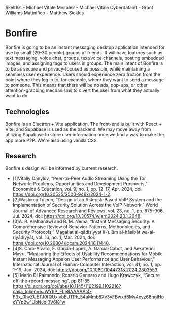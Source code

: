 Skell101 - Michael Vitale 
Mvitale2 - Michael Vitale 
Cyberdataint - Grant Williams
Mattnifico - Matthew Sickles

# Bonfire
Bonfire is going to be an instant messaging desktop application intended for use by small (20-30 people) groups of friends. It will have features such as text messaging, voice chat, groups, text/voice channels, posting embedded images, and assigning tags to users in groups. The main intent of Bonfire is to be as secure and privacy-focused as possible, while maintaining a seamless user experience. Users should experience zero friction from the point where they log in to, for example, where they want to send a message to someone. This means that there will be no ads, pop-ups, or other attention-grabbing mechanisms to divert the user from what they actually want to do. 

## Technologies
Bonfire is an Electron + Vite application. The front-end is built with React + Vite, and Supabase is used as the backend. We may move away from utilizing Supabase to store user information once we find a way to make the app more P2P. We're also using vanilla CSS. 

## Research
Bonfire's design will be informed by current research.
- [1]Vitaliy Danylov, “Peer-to-Peer Audio Streaming Using the Tor Network: Problems, Opportunities and Development Prospects,” Economics & Education, vol. 9, no. 1, pp. 12–17, Apr. 2024, doi: https://doi.org/10.30525/2500-946x/2024-1-2.
- [2]Washima Tuleun, “Design of an Asterisk-Based VoIP System and the Implementation of Security Solution Across the VoIP Network,” World Journal of Advanced Research and Reviews, vol. 23, no. 1, pp. 875–906, Jul. 2024, doi: https://doi.org/10.30574/wjarr.2024.23.1.2048.
- [3]A. R. AlMhanawi and B. M. Nema, “Instant Messaging Security: A Comprehensive Review of Behavior Patterns, Methodologies, and Security Protocols,” Magallaẗ al-qādisiyyaẗ li-ʿulūm al-ḥāsibāt wa-al-riyāḍiyyāt, vol. 16, no. 1, Mar. 2024, doi: https://doi.org/10.29304/jqcsm.2024.16.11440.
- [4]S. Caro-Alvaro, E. García-López, A. García-Cabot, and Aekaterini Mavri, “Measuring the Effects of Usability Recommendations for Mobile Instant Messaging Apps on User Performance and User Behaviour,” International Journal of Human-Computer Interaction, vol. 41, no. 1, pp. 1–19, Jan. 2024, doi: https://doi.org/10.1080/10447318.2024.2303553.
- [5] Mario Di Raimondo, Rosario Gennaro and Hugo Krawczyk, “Secure off-the-record messaging”, pp 81-85 https://dl.acm.org/doi/abs/10.1145/1102199.1102216?casa_token=eJWYhP_FLe8AAAAA:4-F3x_0hyZUETJ0fQUxjvbEUTPh_54aMmb8Xv3yFBwxd6Mv4cyz68ngIHocYYp2w1UbNJqj0V6I81w
